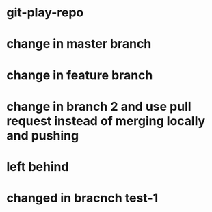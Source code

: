 # git-play-repo

# change in master branch
# change in feature branch
# change in branch 2 and use pull request instead of merging locally and pushing
# left behind
# changed in bracnch test-1